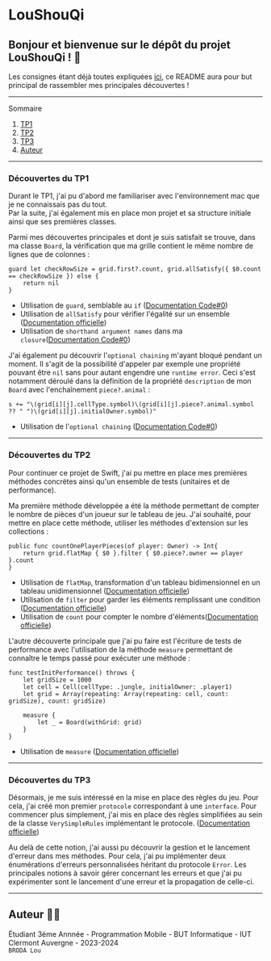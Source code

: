 # **LouShouQi**

## Bonjour et bienvenue sur le dépôt du projet LouShouQi ! 👋

Les consignes étant déjà toutes expliquées [ici](https://codefirst.iut.uca.fr/git/mchSamples_Apple/DouShouQi), ce README aura pour but principal de rassembler mes principales découvertes !  

---

Sommaire 
 1. [TP1](#tp1)
 2. [TP2](#tp2)
 3. [TP3](#tp3)
 4. [Auteur](#auteur)

---

<div id='tp1'/>

### Découvertes du TP1

Durant le TP1, j'ai pu d'abord me familiariser avec l'environnement mac que je ne connaissais pas du tout.  
Par la suite, j'ai également mis en place mon projet et sa structure initiale ainsi que ses premières classes.  

Parmi mes découvertes principales et dont je suis satisfait se trouve, dans ma classe `Board`, la vérification que ma grille contient le même nombre de lignes que de colonnes :  
```
guard let checkRowSize = grid.first?.count, grid.allSatisfy({ $0.count == checkRowSize }) else {
    return nil
}
```
- Utilisation de `guard`, semblable au `if` ([Documentation Code#0](https://codefirst.iut.uca.fr/documentation/mchCoursDocusaurus/docusaurus/Swift/docs/Swift/controlFlow/#how-to-use-guard-statements))  
- Utilisation de `allSatisfy` pour vérifier l'égalité sur un ensemble ([Documentation officielle](https://developer.apple.com/documentation/swift/array/allsatisfy(_:)))  
- Utilisation de `shorthand argument names` dans ma `closure`([Documentation Code#0](https://codefirst.iut.uca.fr/documentation/mchCoursDocusaurus/docusaurus/Swift/docs/Swift/closures/#how-to-write-closure-with-shorthand-argument-names))  

J'ai également pu découvrir l'`optional chaining` m'ayant bloqué pendant un moment. Il s'agit de la possibilité d'appeler par exemple une propriété pouvant être `nil` sans pour autant engendre une `runtime error`. Ceci s'est notamment déroulé dans la définition de la propriété `description` de mon `Board` avec l'enchaînement `piece?.animal` :  
```
s += "\(grid[i][j].cellType.symbol)\(grid[i][j].piece?.animal.symbol ?? " ")\(grid[i][j].initialOwner.symbol)"
```
- Utilisation de l'`optional chaining` ([Documentation Code#0](https://codefirst.iut.uca.fr/documentation/mchCoursDocusaurus/docusaurus/Swift/docs/Swift/optionals/#how-to-use-optional-chaining-abc))  

---

<div id='tp2'/>

### Découvertes du TP2

Pour continuer ce projet de Swift, j'ai pu mettre en place mes premières méthodes concrètes ainsi qu'un ensemble de tests (unitaires et de performance).  

Ma première méthode développée a été la méthode permettant de compter le nombre de pièces d'un joueur sur le tableau de jeu. J'ai souhaité, pour mettre en place cette méthode, utiliser les méthodes d'extension sur les collections :   
```
public func countOnePlayerPieces(of player: Owner) -> Int{
    return grid.flatMap { $0 }.filter { $0.piece?.owner == player }.count
}
```
- Utilisation de `flatMap`, transformation d'un tableau bidimensionnel en un tableau unidimensionnel ([Documentation officielle](https://developer.apple.com/documentation/swift/sequence/flatmap(_:)-jo2y))  
- Utilisation de `filter` pour garder les éléments remplissant une condition ([Documentation officielle](https://developer.apple.com/documentation/swift/string/filter(_:)))  
- Utilisation de `count` pour compter le nombre d'éléments([Documentation officielle](https://developer.apple.com/documentation/swift/collection/count-4l4qk))  

L'autre découverte principale que j'ai pu faire est l'écriture de tests de performance avec l'utilisation de la méthode `measure` permettant de connaître le temps passé pour exécuter une méthode :
```
func testInitPerformance() throws {
    let gridSize = 1000
    let cell = Cell(cellType: .jungle, initialOwner: .player1)
    let grid = Array(repeating: Array(repeating: cell, count: gridSize), count: gridSize)

    measure {
        let _ = Board(withGrid: grid)
    }
}
``` 
- Utilisation de `measure` ([Documentation officielle](https://developer.apple.com/documentation/swift/continuousclock/measure(_:)))  

---

<div id='tp3'/>

### Découvertes du TP3

Désormais, je me suis intéressé en la mise en place des règles du jeu. Pour cela, j'ai créé mon premier `protocole` correspondant à une `interface`. Pour commencer plus simplement, j'ai mis en place des règles simplifiées au sein de la classe `VerySimpleRules` implémentant le protocole. ([Documentation officielle](https://docs.swift.org/swift-book/documentation/the-swift-programming-language/protocols/))  

Au delà de cette notion, j'ai aussi pu découvrir la gestion et le lancement d'erreur dans mes méthodes. Pour cela, j'ai pu implémenter deux énumérations d'erreurs personnalisées héritant du protocole `Error`. Les principales notions à savoir gérer concernant les erreurs et que j'ai pu expérimenter sont le lancement d'une erreur et la propagation de celle-ci.  

---

<div id='auteur'/>

## Auteur :technologist: 

Étudiant 3ème Annnée - Programmation Mobile - BUT Informatique - IUT Clermont Auvergne - 2023-2024   
`BRODA Lou`